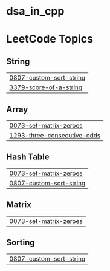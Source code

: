 # dsa_in_cpp
<!---LeetCode Topics Start-->
# LeetCode Topics
## String
|  |
| ------- |
| [0807-custom-sort-string](https://github.com/Shubhee01/dsa_in_cpp/tree/master/0807-custom-sort-string) |
| [3379-score-of-a-string](https://github.com/Shubhee01/dsa_in_cpp/tree/master/3379-score-of-a-string) |
## Array
|  |
| ------- |
| [0073-set-matrix-zeroes](https://github.com/Shubhee01/dsa_in_cpp/tree/master/0073-set-matrix-zeroes) |
| [1293-three-consecutive-odds](https://github.com/Shubhee01/dsa_in_cpp/tree/master/1293-three-consecutive-odds) |
## Hash Table
|  |
| ------- |
| [0073-set-matrix-zeroes](https://github.com/Shubhee01/dsa_in_cpp/tree/master/0073-set-matrix-zeroes) |
| [0807-custom-sort-string](https://github.com/Shubhee01/dsa_in_cpp/tree/master/0807-custom-sort-string) |
## Matrix
|  |
| ------- |
| [0073-set-matrix-zeroes](https://github.com/Shubhee01/dsa_in_cpp/tree/master/0073-set-matrix-zeroes) |
## Sorting
|  |
| ------- |
| [0807-custom-sort-string](https://github.com/Shubhee01/dsa_in_cpp/tree/master/0807-custom-sort-string) |
<!---LeetCode Topics End-->
